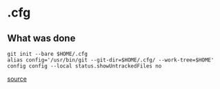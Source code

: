 # .cfg

## What was done

```
git init --bare $HOME/.cfg
alias config='/usr/bin/git --git-dir=$HOME/.cfg/ --work-tree=$HOME'
config config --local status.showUntrackedFiles no
```
[source](https://www.atlassian.com/git/tutorials/dotfiles)
